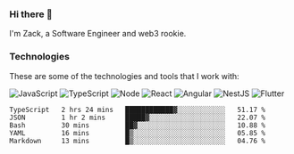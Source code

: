 ### Hi there 👋
I'm Zack, a Software Engineer and web3 rookie.

### Technologies
These are some of the technologies and tools that I work with:

![JavaScript](https://img.shields.io/badge/JavaScript-323330.svg?logo=javascript&logoColor=F7DF1E) 
![TypeScript](https://img.shields.io/badge/TypeScript-007ACC.svg?logo=typescript&logoColor=white) 
![Node](https://img.shields.io/badge/Node.js-43853D.svg?logo=node.js&logoColor=white)
![React](https://img.shields.io/badge/React-20232a.svg?logo=react&logoColor=61DAFB) 
![Angular](https://img.shields.io/badge/Angular-E23237.svg?logo=angularjs&logoColor=white)
![NestJS](https://img.shields.io/badge/NestJS-E0234E?logo=nestjs&logoColor=white)
![Flutter](https://img.shields.io/badge/Flutter-02569B.svg?logo=flutter&logoColor=white)

<!--START_SECTION:waka-->

```text
TypeScript   2 hrs 24 mins   ████████████▓░░░░░░░░░░░░   51.17 %
JSON         1 hr 2 mins     █████▓░░░░░░░░░░░░░░░░░░░   22.07 %
Bash         30 mins         ██▓░░░░░░░░░░░░░░░░░░░░░░   10.88 %
YAML         16 mins         █▒░░░░░░░░░░░░░░░░░░░░░░░   05.85 %
Markdown     13 mins         █▒░░░░░░░░░░░░░░░░░░░░░░░   04.76 %
```

<!--END_SECTION:waka-->
